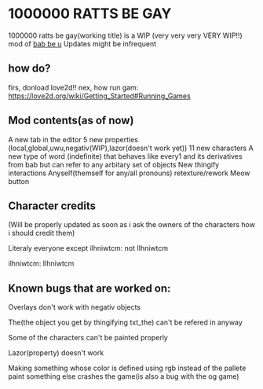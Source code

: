 # 1000000 RATTS BE GAY
1000000 ratts be gay(working title) is a WIP (very very very VERY WIP!!) mod of [bab be u](https://github.com/lilybeevee/bab-be-u)
Updates might be infrequent

## how do?
firs, donload love2d!!
nex, how run gam: https://love2d.org/wiki/Getting_Started#Running_Games

## Mod contents(as of now)
 A new tab in the editor
 5 new properties (local,global,uwu,negativ(WIP),lazor(doesn't work yet))
 11 new characters
 A new type of word (indefinite) that behaves like every1 and its derivatives from bab but can refer to any arbitary set of objects
 New thingify interactions
 Anyself(themself for any/all pronouns) retexture/rework
 Meow button
## Character credits
(Will be properly updated as soon as i ask the owners of the characters how i should credit them)

Literaly everyone except ilhniwtcm: not Ilhniwtcm

ilhniwtcm: Ilhniwtcm

## Known bugs that are worked on:

Overlays don't work with negativ objects

The(the object you get by thingifying txt_the) can't be refered in anyway

Some of the characters can't be painted properly

Lazor(property) doesn't work

Making something whose color is defined using rgb instead of the pallete paint something else crashes the game(is also a bug with the og game)






 

